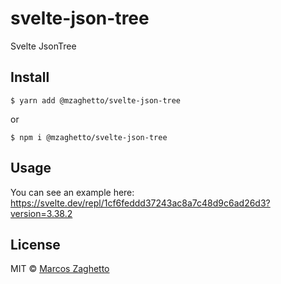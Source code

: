 # svelte-json-tree

Svelte JsonTree

## Install

```
$ yarn add @mzaghetto/svelte-json-tree
```

or

```
$ npm i @mzaghetto/svelte-json-tree
```


## Usage

You can see an example here: https://svelte.dev/repl/1cf6feddd37243ac8a7c48d9c6ad26d3?version=3.38.2


## License

MIT © [Marcos Zaghetto](https://github.com/jrzaghetto)
